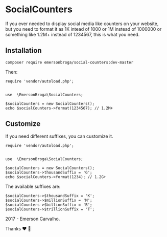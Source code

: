 SocialCounters
=========================

If you ever needed to display social media like counters on your website, but you need to format it as 
1K intead of 1000 or 1M instead of 1000000 or something like 1.2M+ instead of 1234567, this is what you need.


Installation
------------

```
composer require emersonbroga/social-counters:dev-master
```

Then:
```
require 'vendor/autoload.php';


use  \EmersonBroga\SocialCounters;

$socialCounters = new SocialCounters();
echo $socialCounters->format(1234567); // 1.2M+

```

Customize
---------

If you need different suffixes, you can customize it.


```
require 'vendor/autoload.php';


use  \EmersonBroga\SocialCounters;

$socialCounters = new SocialCounters();
$socialCounters->thousandSuffix = 'G';
echo $socialCounters->format(1234); // 1.2G+

```

The available suffixes are:

```
$socialCounters->$thousandSuffix = 'K';
$socialCounters->$millionSuffix = 'M';
$socialCounters->$billionSuffix = 'B';
$socialCounters->$trillionSuffix = 'T';

```


2017 - Emerson Carvalho.

Thanks ♥ 🐘
